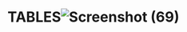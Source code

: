 # TABLES![Screenshot (69)](https://github.com/yasaswini2005/TABLES/assets/139364347/92616953-811d-4097-a175-46a9ad09f734)
